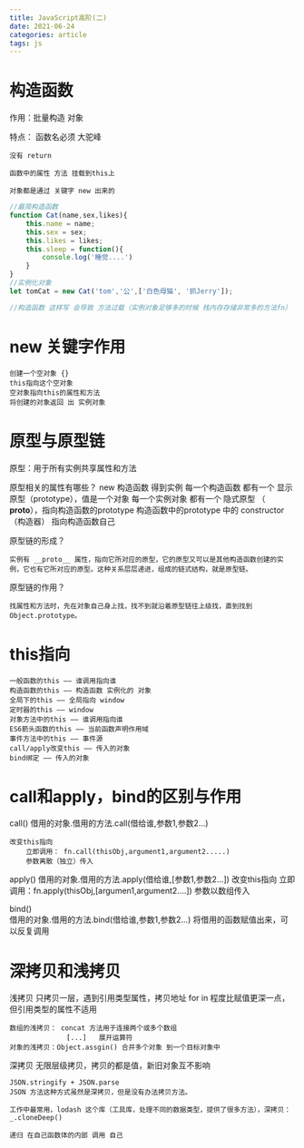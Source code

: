 ```yaml
---
title: JavaScript高阶(二)
date: 2021-06-24
categories: article
tags: js
---
```

# 构造函数

作用：批量构造 对象

特点：
    函数名必须 大驼峰

    没有 return

    函数中的属性 方法 挂载到this上

    对象都是通过 关键字 new 出来的

```javascript
//最简构造函数
function Cat(name,sex,likes){
    this.name = name;
    this.sex = sex;
    this.likes = likes;
    this.sleep = function(){
        console.log('睡觉....')
    }
}
//实例化对象 
let tomCat = new Cat('tom','公',['白色母猫', '抓Jerry']); 

//构造函数 这样写 会导致 方法过载（实例对象足够多的时候 栈内存存储非常多的方法fn）

```
# new 关键字作用

    创建一个空对象 {}
    this指向这个空对象
    空对象指向this的属性和方法
    将创建的对象返回 出 实例对象

# 原型与原型链

原型：用于所有实例共享属性和方法

原型相关的属性有哪些？
  new 构造函数 得到实例
  每一个构造函数 都有一个 显示原型（prototype），值是一个对象
  每一个实例对象 都有一个 隐式原型 （ __proto__），指向构造函数的prototype
  构造函数中的prototype 中的 constructor （构造器） 指向构造函数自己

原型链的形成？

    实例有 __proto__ 属性，指向它所对应的原型，它的原型又可以是其他构造函数创建的实例，它也有它所对应的原型。这种关系层层递进，组成的链式结构，就是原型链。

原型链的作用？

    找属性和方法时，先在对象自己身上找，找不到就沿着原型链往上级找，直到找到 Object.prototype。

# this指向
    一般函数的this —— 谁调用指向谁
    构造函数的this —— 构造函数 实例化的 对象
    全局下的this —— 全局指向 window
    定时器的this —— window
    对象方法中的this —— 谁调用指向谁
    ES6箭头函数的this —— 当前函数声明作用域
    事件方法中的this —— 事件源
    call/apply改变this —— 传入的对象
    bind绑定 —— 传入的对象

# call和apply，bind的区别与作用

call()
    借用的对象.借用的方法.call(借给谁,参数1,参数2...)

	改变this指向
		立即调用： fn.call(thisObj,argument1,argument2.....)
		参数离散（独立）传入

apply()
    借用的对象.借用的方法.apply(借给谁,[参数1,参数2...])
	改变this指向
		立即调用：fn.apply(thisObj,[argumen1,argument2....])
		参数以数组传入

bind()   
    借用的对象.借用的方法.bind(借给谁,参数1,参数2...)
    将借用的函数赋值出来，可以反复调用

# 深拷贝和浅拷贝

浅拷贝
	只拷贝一层，遇到引用类型属性，拷贝地址
	for in
		程度比赋值更深一点，但引用类型的属性不适用

    数组的浅拷贝： concat 方法用于连接两个或多个数组
                  [...]   展开运算符
    对象的浅拷贝：Object.assgin() 合并多个对象 到一个目标对象中

深拷贝
    无限层级拷贝，拷贝的都是值，新旧对象互不影响

	JSON.stringify + JSON.parse
	JSON 方法这种方式虽然是深拷贝，但是没有办法拷贝方法。

	工作中最常用，lodash 这个库（工具库，处理不同的数据类型，提供了很多方法），深拷贝：_.cloneDeep()

	递归 在自己函数体的内部 调用 自己


    
